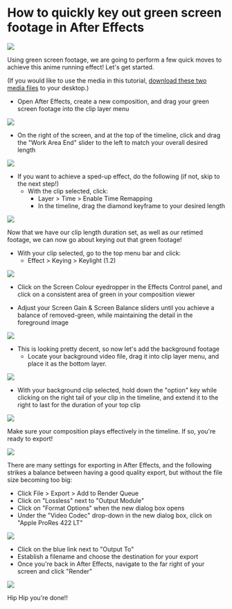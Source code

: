 # How to quickly key out green screen footage in After Effects

![](https://files.slack.com/files-pri/T0HTW3H0V-F01BBKAF7DG/comp-1_002.gif?pub_secret=4ad4870cef)

Using green screen footage, we are going to perform a few quick moves to achieve this anime running effect! Let's get started.

(If you would like to use the media in this tutorial, [download these two media files](https://drive.google.com/drive/folders/1ziYbQSWAB3Z7bzBnLiXsIYJc4JOagqak?usp=sharing) to your desktop.)

- Open After Effects, create a new composition, and drag your green screen footage into the clip layer menu

![](https://files.slack.com/files-pri/T0HTW3H0V-F01C24KGYBS/001_360.gif?pub_secret=9ac3f42286)

- On the right of the screen, and at the top of the timeline, click and drag the "Work Area End" slider to the left to match your overall desired length

![](https://files.slack.com/files-pri/T0HTW3H0V-F01BJERC9FW/002_360.gif?pub_secret=cc68204a05)

- If you want to achieve a sped-up effect, do the following (if not, skip to the next step!)
  - With the clip selected, click:
    - Layer > Time > Enable Time Remapping
    - In the timeline, drag the diamond keyframe to your desired length

![](https://files.slack.com/files-pri/T0HTW3H0V-F01BQTMR91P/003_360.gif?pub_secret=ac0e66d52d)

Now that we have our clip length duration set, as well as our retimed footage, we can now go about keying out that green footage!

- With your clip selected, go to the top menu bar and click:
  - Effect > Keying > Keylight (1.2)

![](https://files.slack.com/files-pri/T0HTW3H0V-F01C24HUEHW/004_360.gif?pub_secret=cb6e17fb47)

  - Click on the Screen Colour eyedropper in the Effects Control panel, and click on a consistent area of green in your composition viewer

  - Adjust your Screen Gain & Screen Balance sliders until you achieve a balance of removed-green, while maintaining the detail in the foreground image

![](https://files.slack.com/files-pri/T0HTW3H0V-F01C24J6AKA/005_360.gif?pub_secret=eb7487c452)


- This is looking pretty decent, so now let's add the background footage
  - Locate your background video file, drag it into clip layer menu, and place it as the bottom layer.

![](https://files.slack.com/files-pri/T0HTW3H0V-F01B9A2EWGM/006_360.gif?pub_secret=fe09b865fc)

  - With your background clip selected, hold down the "option" key while clicking on the right tail of your clip in the timeline, and extend it to the right to last for the duration of your top clip

![](https://files.slack.com/files-pri/T0HTW3H0V-F01BCANDD5G/007_360.gif?pub_secret=35ce7893fe)

Make sure your composition plays effectively in the timeline. If so, you're ready to export!

![](https://files.slack.com/files-pri/T0HTW3H0V-F01BCH23151/008_360.gif?pub_secret=dd4f489d50)

There are many settings for exporting in After Effects, and the following strikes a balance between having a good quality export, but without the file size becoming too big:

  - Click File > Export > Add to Render Queue
  - Click on "Lossless" next to "Output Module"
  - Click on "Format Options" when the new dialog box opens
  - Under the "Video Codec" drop-down in the new dialog box, click on "Apple ProRes 422 LT"

![](https://files.slack.com/files-pri/T0HTW3H0V-F01B5KVN18W/009_360.gif?pub_secret=8591b7007c)


  - Click on the blue link next to "Output To"
  - Establish a filename and choose the destination for your export  
  - Once you're back in After Effects, navigate to the far right of your screen and click "Render"

![](https://files.slack.com/files-pri/T0HTW3H0V-F01C27BPJHW/010_360.gif?pub_secret=0288781733)

Hip Hip you're done!!
